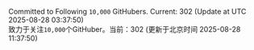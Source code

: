 Committed to Following `10,000` GitHubers. Current: <!-- FOLLOWING_COUNT -->302<!-- FOLLOWING_COUNT --> (Update at UTC <!-- LAST_UPDATED -->2025-08-28 03:37:50<!-- LAST_UPDATED -->)<br>
致力于关注`10,000`个GitHuber。当前：<!-- FOLLOWING_COUNT -->302<!-- FOLLOWING_COUNT --> (更新于北京时间 <!-- LAST_UPDATED_CST -->2025-08-28 11:37:50<!-- LAST_UPDATED_CST -->)

